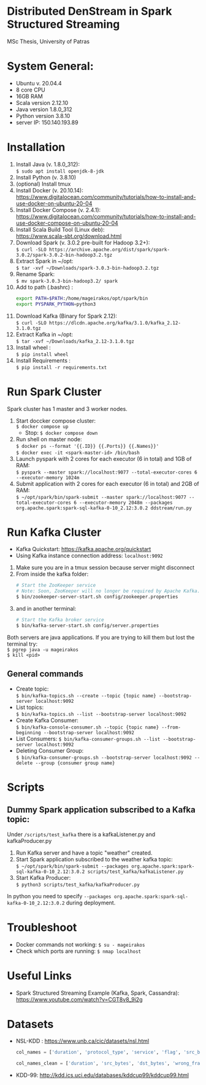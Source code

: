 # Distributed DenStream in Spark Structured Streaming
MSc Thesis, University of Patras

# System General:
- Ubuntu v. 20.04.4
- 8 core CPU
- 16GB RAM
- Scala version 2.12.10
- Java version 1.8.0_312
- Python version 3.8.10
- server IP: 150.140.193.89

# Installation

1. Install Java (v. 1.8.0_312):   
    `$ sudo apt install openjdk-8-jdk`  
2. Install Python (v. 3.8.10)
3. (optional) Install tmux
4. Install Docker (v. 20.10.14):   
https://www.digitalocean.com/community/tutorials/how-to-install-and-use-docker-on-ubuntu-20-04
5. Install Docker Compose (v. 2.4.1):   
https://www.digitalocean.com/community/tutorials/how-to-install-and-use-docker-compose-on-ubuntu-20-04
6. Install Scala Build Tool (Linux deb):  
 https://www.scala-sbt.org/download.html
7. Download Spark (v. 3.0.2 pre-built for Hadoop 3.2+):  
 `$ curl -SLO https://archive.apache.org/dist/spark/spark-3.0.2/spark-3.0.2-bin-hadoop3.2.tgz`
8. Extract Spark in ~/opt:   
`$ tar -xvf ~/Downloads/spark-3.0.3-bin-hadoop3.2.tgz`
9. Rename Spark:   
`$ mv spark-3.0.3-bin-hadoop3.2/ spark`
10. Add to path (.bashrc) :   
    ``` bash 
    export PATH=$PATH:/home/mageirakos/opt/spark/bin
    export PYSPARK_PYTHON=python3
    ```
11. Download Kafka (Binary for Spark 2.12):  
`$ curl -SLO https://dlcdn.apache.org/kafka/3.1.0/kafka_2.12-3.1.0.tgz`
12. Extract Kafka in ~/opt:  
`$ tar -xvf ~/Downloads/kafka_2.12-3.1.0.tgz `
13. Install wheel :   
`$ pip install wheel`
14. Install Requirements :   
`$ pip install -r requirements.txt`


# Run Spark Cluster
Spark cluster has 1 master and 3 worker nodes.

1. Start doccker compose cluster:   
`$ docker compose up`
    * Stop: `$ docker compose down`
2. Run shell on master node:   
`$ docker ps --format '{{.ID}} {{.Ports}} {{.Names}}'`  
`$ docker exec -it <spark-master-id> /bin/bash`
3. Launch pyspark with 2 cores for each executor (6 in total) and 1GB of RAM:     
`$ pyspark --master spark://localhost:9077 --total-executor-cores 6 --executor-memory 1024m`
4. Submit application  with 2 cores for each executor (6 in total) and 2GB of RAM:  
`$ ~/opt/spark/bin/spark-submit --master spark://localhost:9077 --total-executor-cores 6 --executor-memory 2048m --packages org.apache.spark:spark-sql-kafka-0-10_2.12:3.0.2 ddstream/run.py`

# Run Kafka Cluster
* Kafka Quickstart: https://kafka.apache.org/quickstart
* Using Kafka instance connection address: `localhost:9092`


1. Make sure you are in a tmux session because server might disconnect
2. From inside the kafka folder:
    ``` bash
    # Start the ZooKeeper service
    # Note: Soon, ZooKeeper will no longer be required by Apache Kafka.
    $ bin/zookeeper-server-start.sh config/zookeeper.properties
    ```
3. and in another terminal: 
    ``` bash
    # Start the Kafka broker service
    $ bin/kafka-server-start.sh config/server.properties
    ```

Both servers are java applications. If you are trying to kill them but lost the terminal try:  
`$ pgrep java -u mageirakos`  
`$ kill <pid>`


## General commands
* Create topic:   
`$ bin/kafka-topics.sh --create --topic {topic name} --bootstrap-server localhost:9092`
* List topics:   
`$ bin/kafka-topics.sh --list --bootstrap-server localhost:9092`
* Create Kafka Consumer:  
`$ bin/kafka-console-consumer.sh --topic {topic name} --from-beginning --bootstrap-server localhost:9092`
* List Consumers:
`$ bin/kafka-consumer-groups.sh --list --bootstrap-server localhost:9092`
* Deleting Consumer Group:   
`$ bin/kafka-consumer-groups.sh --bootstrap-server localhost:9092 --delete --group {consumer group name}`


# Scripts

## Dummy Spark application subscribed to a Kafka topic:
Under `/scripts/test_kafka` there is a kafkaListener.py and kafkaProducer.py
1. Run Kafka server and have a topic "weather" created.
2. Start Spark application subscribed to the weather kafka topic:  
`$ ~/opt/spark/bin/spark-submit --packages org.apache.spark:spark-sql-kafka-0-10_2.12:3.0.2 scripts/test_kafka/kafkaListener.py`
3. Start Kafka Producer:  
`$ python3 scripts/test_kafka/kafkaProducer.py`

In python you need to specify `--packages org.apache.spark:spark-sql-kafka-0-10_2.12:3.0.2` during deployment. 


# Troubleshoot

* Docker commands not working: `$ su - mageirakos`
* Check which ports are running: `$ nmap localhost`


# Useful Links

* Spark Structured Streaming Example (Kafka, Spark, Cassandra):   
https://www.youtube.com/watch?v=CGT8v8_9i2g

# Datasets

* NSL-KDD : https://www.unb.ca/cic/datasets/nsl.html  
    ``` python 
    col_names = ['duration', 'protocol_type', 'service', 'flag', 'src_bytes', 'dst_bytes', 'land', 'wrong_fragment', 'urgent', 'hot', 'num_failed_logins', 'logged_in', 'num_compromised', 'root_shell', 'su_attempted', 'num_root', 'num_file_creations', 'num_shells', 'num_access_files', 'num_outbound_cmds', 'is_host_login', 'is_guest_login', 'count', 'srv_count', 'serror_rate', 'srv_serror_rate', 'rerror_rate', 'srv_rerror_rate', 'same_srv_rate', 'diff_srv_rate', 'srv_diff_host_rate', 'dst_host_count', 'dst_host_srv_count', 'dst_host_same_srv_rate', 'dst_host_diff_srv_rate', 'dst_host_same_src_port_rate', 'dst_host_srv_diff_host_rate', 'dst_host_serror_rate', 'dst_host_srv_serror_rate', 'dst_host_rerror_rate', 'dst_host_srv_rerror_rate', 'cluster', 'difficulty']

    col_names_clean = ['duration', 'src_bytes', 'dst_bytes', 'wrong_fragment', 'urgent', 'hot', 'num_failed_logins', 'num_compromised', 'root_shell', 'su_attempted', 'num_root', 'num_file_creations', 'num_shells', 'num_access_files', 'count', 'srv_count', 'serror_rate', 'srv_serror_rate', 'rerror_rate', 'srv_rerror_rate', 'same_srv_rate', 'diff_srv_rate', 'srv_diff_host_rate', 'dst_host_count', 'dst_host_srv_count', 'dst_host_same_srv_rate', 'dst_host_diff_srv_rate', 'dst_host_same_src_port_rate', 'dst_host_srv_diff_host_rate', 'dst_host_serror_rate', 'dst_host_srv_serror_rate', 'dst_host_rerror_rate', 'dst_host_srv_rerror_rate', 'cluster']
    ```
* KDD-99: http://kdd.ics.uci.edu/databases/kddcup99/kddcup99.html
